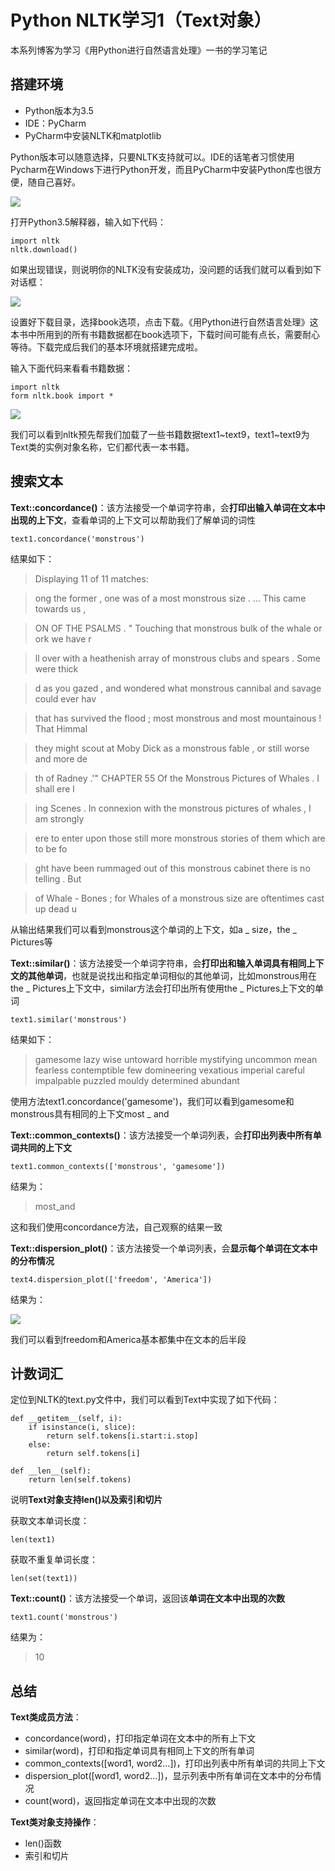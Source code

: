 # Python NLTK学习1（Text对象） #

本系列博客为学习《用Python进行自然语言处理》一书的学习笔记

## 搭建环境 ##

- Python版本为3.5
- IDE：PyCharm
- PyCharm中安装NLTK和matplotlib

Python版本可以随意选择，只要NLTK支持就可以。IDE的话笔者习惯使用Pycharm在Windows下进行Python开发，而且PyCharm中安装Python库也很方便，随自己喜好。

![](http://www.burnelltek.com/static/img/1481709413821NLTK.PNG)

打开Python3.5解释器，输入如下代码：

    import nltk
    nltk.download()

如果出现错误，则说明你的NLTK没有安装成功，没问题的话我们就可以看到如下对话框：

![](http://www.burnelltek.com/static/img/1481794126357NLTK.PNG)

设置好下载目录，选择book选项，点击下载。《用Python进行自然语言处理》这本书中所用到的所有书籍数据都在book选项下，下载时间可能有点长，需要耐心等待。下载完成后我们的基本环境就搭建完成啦。

输入下面代码来看看书籍数据：
   
    import nltk
    form nltk.book import *

![](http://www.burnelltek.com/static/img/1481795185592NLTK.PNG)

我们可以看到nltk预先帮我们加载了一些书籍数据text1~text9，text1~text9为Text类的实例对象名称，它们都代表一本书籍。

## 搜索文本 ##

**Text::concordance()**：该方法接受一个单词字符串，会**打印出输入单词在文本中出现的上下文**，查看单词的上下文可以帮助我们了解单词的词性

    text1.concordance('monstrous')

结果如下：
>Displaying 11 of 11 matches:

>ong the former , one was of a most monstrous size . ... This came towards us , 

>ON OF THE PSALMS . " Touching that monstrous bulk of the whale or ork we have r

>ll over with a heathenish array of monstrous clubs and spears . Some were thick

>d as you gazed , and wondered what monstrous cannibal and savage could ever hav

>that has survived the flood ; most monstrous and most mountainous ! That Himmal

>they might scout at Moby Dick as a monstrous fable , or still worse and more de

>th of Radney .'" CHAPTER 55 Of the Monstrous Pictures of Whales . I shall ere l

>ing Scenes . In connexion with the monstrous pictures of whales , I am strongly

>ere to enter upon those still more monstrous stories of them which are to be fo

>ght have been rummaged out of this monstrous cabinet there is no telling . But 

>of Whale - Bones ; for Whales of a monstrous size are oftentimes cast up dead u

从输出结果我们可以看到monstrous这个单词的上下文，如a _ size，the _ Pictures等

**Text::similar()**：该方法接受一个单词字符串，会**打印出和输入单词具有相同上下文的其他单词**，也就是说找出和指定单词相似的其他单词，比如monstrous用在the _ Pictures上下文中，similar方法会打印出所有使用the _ Pictures上下文的单词

    text1.similar('monstrous')

结果如下：
>gamesome lazy wise untoward horrible mystifying uncommon mean fearless
contemptible few domineering vexatious imperial careful impalpable
puzzled mouldy determined abundant

使用方法text1.concordance('gamesome')，我们可以看到gamesome和monstrous具有相同的上下文most _ and

**Text::common_contexts()**：该方法接受一个单词列表，会**打印出列表中所有单词共同的上下文**

    text1.common_contexts(['monstrous', 'gamesome'])

结果为：
>most_and

这和我们使用concordance方法，自己观察的结果一致

**Text::dispersion_plot()**：该方法接受一个单词列表，会**显示每个单词在文本中的分布情况**

    text4.dispersion_plot(['freedom', 'America'])

结果为：

![](http://www.burnelltek.com/static/img/1481869173511NLTK.PNG)

我们可以看到freedom和America基本都集中在文本的后半段

## 计数词汇 ##
定位到NLTK的text.py文件中，我们可以看到Text中实现了如下代码：
 
    def __getitem__(self, i):
        if isinstance(i, slice):
            return self.tokens[i.start:i.stop]
        else:
            return self.tokens[i]

    def __len__(self):
        return len(self.tokens)

说明**Text对象支持len()以及索引和切片**

获取文本单词长度：

    len(text1)

获取不重复单词长度：
    
    len(set(text1))

**Text::count()**：该方法接受一个单词，返回该**单词在文本中出现的次数**
    
    text1.count('monstrous')

结果为：
>10

## 总结 ##

**Text类成员方法**：

- concordance(word)，打印指定单词在文本中的所有上下文
- similar(word)，打印和指定单词具有相同上下文的所有单词
- common_contexts([word1, word2...])，打印出列表中所有单词的共同上下文
- dispersion_plot([word1, word2...])，显示列表中所有单词在文本中的分布情况
- count(word)，返回指定单词在文本中出现的次数

**Text类对象支持操作**：

- len()函数
- 索引和切片
